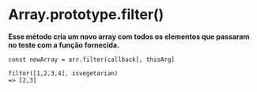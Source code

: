 # Array.prototype.filter()

**Esse método cria um novo array com todos os elementos que passaram no teste com a função fornecida.**

```
const newArray = arr.filter(callback[, thisArg]
```

```
filter([1,2,3,4], isvegetarian)
=> [2,3]
```